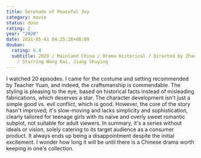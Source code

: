 ```yaml
---
title: Serenade of Peaceful Joy
category: movie
status: done
rating: 2
year: "2020"
date: 2021-05-01 04:25:28+08:00
douban:
  rating: 6.4
  subtitle: 2020 / Mainland China / Drama Historical / Directed by Zhang Kai Zhou
    / Starring Wang Kai, Jiang Shuying
---
```


I watched 20 episodes. I came for the costume and setting recommended by Teacher Yuan, and indeed, the craftsmanship is commendable. The styling is pleasing to the eye, based on historical facts instead of misleading fabrications, which deserves a star. The character development isn't just a simple good vs. evil conflict, which is good. However, the core of the story hasn't improved; it's slow-moving and lacks simplicity and sophistication, clearly tailored for teenage girls with its naïve and overly sweet romantic subplot, not suitable for adult viewers. In summary, it's a series without ideals or vision, solely catering to its target audience as a consumer product. It always ends up being a disappointment despite the initial excitement. I wonder how long it will be until there is a Chinese drama worth keeping in one's collection.
